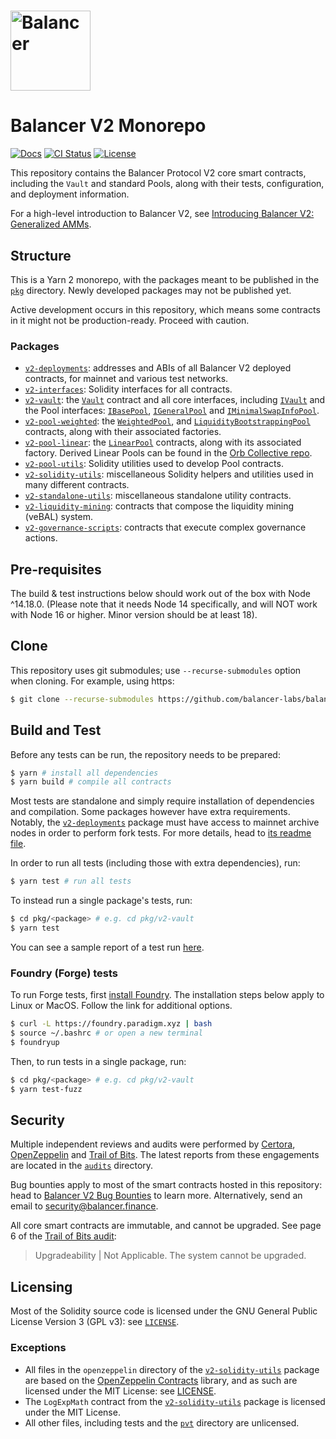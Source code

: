 # <img src="logo.svg" alt="Balancer" height="128px">

# Balancer V2 Monorepo

[![Docs](https://img.shields.io/badge/docs-%F0%9F%93%84-blue)](https://docs.balancer.fi/)
[![CI Status](https://github.com/balancer-labs/balancer-v2-monorepo/workflows/CI/badge.svg)](https://github.com/balancer-labs/balancer-v2-monorepo/actions)
[![License](https://img.shields.io/badge/License-GPLv3-green.svg)](https://www.gnu.org/licenses/gpl-3.0)

This repository contains the Balancer Protocol V2 core smart contracts, including the `Vault` and standard Pools, along with their tests, configuration, and deployment information.

For a high-level introduction to Balancer V2, see [Introducing Balancer V2: Generalized AMMs](https://medium.com/balancer-protocol/balancer-v2-generalizing-amms-16343c4563ff).

## Structure

This is a Yarn 2 monorepo, with the packages meant to be published in the [`pkg`](./pkg) directory. Newly developed packages may not be published yet.

Active development occurs in this repository, which means some contracts in it might not be production-ready. Proceed with caution.

### Packages

- [`v2-deployments`](./pkg/deployments): addresses and ABIs of all Balancer V2 deployed contracts, for mainnet and various test networks.
- [`v2-interfaces`](./pkg/interfaces): Solidity interfaces for all contracts.
- [`v2-vault`](./pkg/vault): the [`Vault`](./pkg/vault/contracts/Vault.sol) contract and all core interfaces, including [`IVault`](./pkg/interfaces/contracts/vault/IVault.sol) and the Pool interfaces: [`IBasePool`](./pkg/interfaces/contracts/vault/IBasePool.sol), [`IGeneralPool`](./pkg/interfaces/contracts/vault/IGeneralPool.sol) and [`IMinimalSwapInfoPool`](./pkg/interfaces/contracts/vault/IMinimalSwapInfoPool.sol).
- [`v2-pool-weighted`](./pkg/pool-weighted): the [`WeightedPool`](./pkg/pool-weighted/contracts/WeightedPool.sol), and [`LiquidityBootstrappingPool`](./pkg/pool-weighted/contracts/lbp/LiquidityBootstrappingPool.sol) contracts, along with their associated factories.
- [`v2-pool-linear`](./pkg/pool-linear): the [`LinearPool`](./pkg/pool-linear/contracts/LinearPool.sol) contracts, along with its associated factory. Derived Linear Pools can be found in the [Orb Collective repo](https://github.com/orbcollective/linear-pools).
- [`v2-pool-utils`](./pkg/pool-utils): Solidity utilities used to develop Pool contracts.
- [`v2-solidity-utils`](./pkg/solidity-utils): miscellaneous Solidity helpers and utilities used in many different contracts.
- [`v2-standalone-utils`](./pkg/standalone-utils): miscellaneous standalone utility contracts.
- [`v2-liquidity-mining`](./pkg/liquidity-mining): contracts that compose the liquidity mining (veBAL) system.
- [`v2-governance-scripts`](./pkg/governance-scripts): contracts that execute complex governance actions.

## Pre-requisites

The build & test instructions below should work out of the box with Node ^14.18.0. (Please note that it needs Node 14 specifically, and will NOT work with Node 16 or higher. Minor version should be at least 18).

## Clone

This repository uses git submodules; use `--recurse-submodules` option when cloning. For example, using https:

```bash
$ git clone --recurse-submodules https://github.com/balancer-labs/balancer-v2-monorepo.git
```

## Build and Test

Before any tests can be run, the repository needs to be prepared:

```bash
$ yarn # install all dependencies
$ yarn build # compile all contracts
```

Most tests are standalone and simply require installation of dependencies and compilation. Some packages however have extra requirements. Notably, the [`v2-deployments`](./pkg/deployments) package must have access to mainnet archive nodes in order to perform fork tests. For more details, head to [its readme file](./pkg/deployments/README.md).

In order to run all tests (including those with extra dependencies), run:

```bash
$ yarn test # run all tests
```

To instead run a single package's tests, run:

```bash
$ cd pkg/<package> # e.g. cd pkg/v2-vault
$ yarn test
```

You can see a sample report of a test run [here](./audits/test-report.md).

### Foundry (Forge) tests

To run Forge tests, first [install Foundry](https://book.getfoundry.sh/getting-started/installation). The installation steps below apply to Linux or MacOS. Follow the link for additional options.

```bash
$ curl -L https://foundry.paradigm.xyz | bash
$ source ~/.bashrc # or open a new terminal
$ foundryup
```

Then, to run tests in a single package, run:
```bash
$ cd pkg/<package> # e.g. cd pkg/v2-vault
$ yarn test-fuzz
```

## Security

Multiple independent reviews and audits were performed by [Certora](https://www.certora.com/), [OpenZeppelin](https://openzeppelin.com/) and [Trail of Bits](https://www.trailofbits.com/). The latest reports from these engagements are located in the [`audits`](./audits) directory.

Bug bounties apply to most of the smart contracts hosted in this repository: head to [Balancer V2 Bug Bounties](https://docs.balancer.fi/reference/contracts/security.html#bug-bounty) to learn more. Alternatively, send an email to security@balancer.finance.

All core smart contracts are immutable, and cannot be upgraded. See page 6 of the [Trail of Bits audit](https://github.com/balancer-labs/balancer-v2-monorepo/blob/master/audits/trail-of-bits/2021-04-02.pdf):

> Upgradeability | Not Applicable. The system cannot be upgraded.

## Licensing

Most of the Solidity source code is licensed under the GNU General Public License Version 3 (GPL v3): see [`LICENSE`](./LICENSE).

### Exceptions

- All files in the `openzeppelin` directory of the [`v2-solidity-utils`](./pkg/solidity-utils) package are based on the [OpenZeppelin Contracts](https://github.com/OpenZeppelin/openzeppelin-contracts) library, and as such are licensed under the MIT License: see [LICENSE](./pkg/solidity-utils/contracts/openzeppelin/LICENSE).
- The `LogExpMath` contract from the [`v2-solidity-utils`](./pkg/solidity-utils) package is licensed under the MIT License.
- All other files, including tests and the [`pvt`](./pvt) directory are unlicensed.
